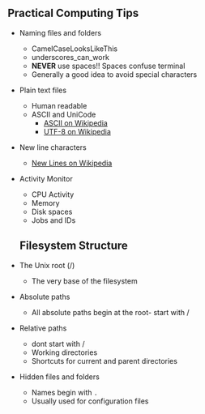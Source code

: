 ## Practical Computing Tips

- Naming files and folders
	- CamelCaseLooksLikeThis
	- underscores_can_work
	- __NEVER__ use spaces!! Spaces confuse terminal 
	- Generally a good idea to avoid special characters
- Plain text files
	- Human readable
	- ASCII and UniCode
		- [ASCII on Wikipedia](https://en.wikipedia.org/wiki/ASCII)
		- [UTF-8 on Wikipedia](https://en.wikipedia.org/wiki/UTF-8)
- New line characters
	- [New Lines on Wikipedia](https://en.wikipedia.org/wiki/Newline)
- Activity Monitor
	- CPU Activity
	- Memory
	- Disk spaces
	- Jobs and IDs
  
  ## Filesystem Structure
  
- The Unix root (/)
	- The very base of the filesystem
- Absolute paths
	- All absolute paths begin at the root- start with /
- Relative paths
	- dont start with /
	- Working directories
	- Shortcuts for current and parent directories
- Hidden files and folders
	- Names begin with `.`
	- Usually used for configuration files
